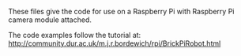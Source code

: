 These files give the code for use on a Raspberry Pi with Raspberry Pi camera module attached. 

The code examples follow the tutorial at: http://community.dur.ac.uk/m.j.r.bordewich/rpi/BrickPiRobot.html

